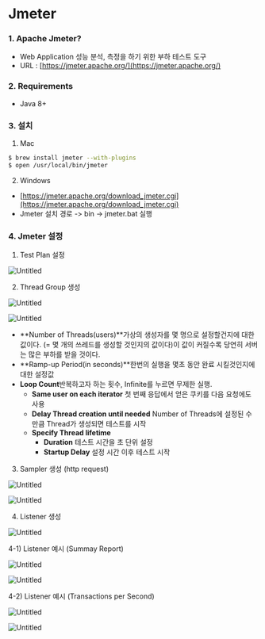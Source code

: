 # Jmeter

### 1. Apache Jmeter?

- Web Application 성능 분석, 측정을 하기 위한 부하 테스트 도구
- URL : [https://jmeter.apache.org/](https://jmeter.apache.org/)

### 2. Requirements

- Java 8+

### 3. 설치

1) Mac

```bash
$ brew install jmeter --with-plugins
$ open /usr/local/bin/jmeter
```

2) Windows

- [https://jmeter.apache.org/download_jmeter.cgi](https://jmeter.apache.org/download_jmeter.cgi)
- Jmeter 설치 경로 -> bin -> jmeter.bat 실행

### 4. Jmeter 설정

1) Test Plan 설정

![Untitled](https://s3-us-west-2.amazonaws.com/secure.notion-static.com/eafe872d-fb0c-467f-a204-7e84ce0df9ea/Untitled.png)

2) Thread Group 생성

![Untitled](https://s3-us-west-2.amazonaws.com/secure.notion-static.com/7ebc8aee-f04a-4049-a593-e01de543c46b/Untitled.png)

![Untitled](https://s3-us-west-2.amazonaws.com/secure.notion-static.com/d090ed7d-0baf-49fe-b28b-c762a6798ec5/Untitled.png)

- **Number of Threads(users)**가상의 생성자를 몇 명으로 설정할건지에 대한 값이다. (= 몇 개의 쓰레드를 생성할 것인지의 값이다)이 값이 커질수록 당연히 서버는 많은 부하를 받을 것이다.
- **Ramp-up Period(in seconds)**한번의 실행을 몇초 동안 완료 시킬것인지에 대한 설정값
- **Loop Count**반복하고자 하는 횟수, Infinite를 누르면 무제한 실행.
    - **Same user on each iterator** 첫 번째 응답에서 얻은 쿠키를 다음 요청에도 사용
    - **Delay Thread creation until needed** Number of Threads에 설정된 수 만큼 Thread가 생성되면 테스트를 시작
    - **Specify Thread lifetime**
        - **Duration** 테스트 시간을 초 단위 설정
        - **Startup Delay** 설정 시간 이후 테스트 시작

3) Sampler 생성 (http request)

![Untitled](https://s3-us-west-2.amazonaws.com/secure.notion-static.com/d9becc4d-8a92-4466-8625-58e6ce7e895c/Untitled.png)

![Untitled](https://s3-us-west-2.amazonaws.com/secure.notion-static.com/166b670b-f3f4-49a0-b08a-4060edb4a385/Untitled.png)

4) Listener 생성

![Untitled](https://s3-us-west-2.amazonaws.com/secure.notion-static.com/2380420f-12d5-4182-b116-cfa73e330d15/Untitled.png)

4-1) Listener 예시 (Summay Report)

![Untitled](https://s3-us-west-2.amazonaws.com/secure.notion-static.com/3c39a355-f833-4748-a9ae-1085a921ea52/Untitled.png)

![Untitled](https://s3-us-west-2.amazonaws.com/secure.notion-static.com/b3c04c31-fd11-49b0-905f-2e03e8e2683a/Untitled.png)

4-2) Listener 예시 (Transactions per Second)

![Untitled](https://s3-us-west-2.amazonaws.com/secure.notion-static.com/67c7f163-7d9e-4843-8c7b-19df5718c904/Untitled.png)

![Untitled](https://s3-us-west-2.amazonaws.com/secure.notion-static.com/6f56d8c5-6927-4887-ab3d-5e6ae1756087/Untitled.png)
